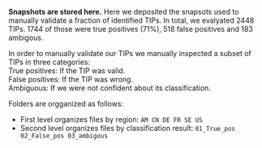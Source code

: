 **Snapshots are stored here.**
Here we deposited the snapsots used to manually validate a fraction of identified TIPs.
In total, we evalyated 2448 TIPs. 1744 of those were true positives (71%), 518 false positives and 183 ambigous. 

In order to manually validate our TIPs we  manually inspected a subset of TIPs in three categories: <br>
  True positives: If the TIP was valid. <br>
  False positives: If the TIP was wrong. <br>
  Ambiguous: If we were not confident about its classification. <br>

Folders are orgganized as follows:
- First level organizes files by region: `AM CN DE FR SE US` <br>
- Second level organizes files by classification result: `01_True_pos 02_False_pos 03_ambigous`




